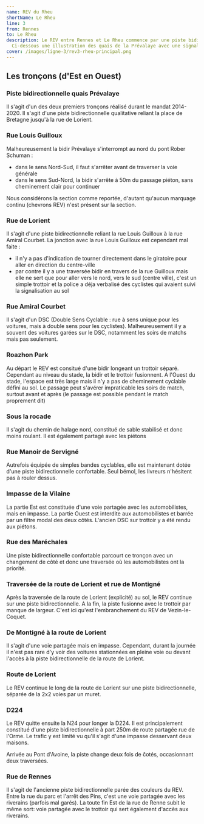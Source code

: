 ```yaml
---
name: REV du Rheu
shortName: Le Rheu
line: 3
from: Rennes
to: Le Rheu
description: Le REV entre Rennes et Le Rheu commence par une piste bidirectionnelle au début de la rue de Lorient avant de longer la Vilaine via le chemin de halage en intra rocade puis la rue du Manoir de Servigné et ensuite une bidir le long de la route de Lorient (N24) avant de rejoindre le Pont d"Avoine et les Landes d'Apigné. 
  Ci-dessous une illustration des quais de la Prévalaye avec une signalétique améliorée.
cover: /images/ligne-3/rev3-rheu-principal.png
---
```


## Les tronçons (d'Est en Ouest)

### Piste bidirectionnelle quais Prévalaye

Il s'agit d'un des deux premiers tronçons réalisé durant le mandat 2014-2020.
Il s'agit d'une piste bidirectionnelle qualitative reliant la place de Bretagne jusqu'à la rue de Lorient.

### Rue Louis Guilloux

Malheureusement la bidir Prévalaye s'interrompt au nord du pont Rober Schuman :
* dans le sens Nord-Sud, il faut s'arrêter avant de traverser la voie générale
* dans le sens Sud-Nord, la bidir s'arrête à 50m du passage piéton, sans cheminement clair pour continuer

Nous considérons la section comme reportée, d'autant qu'aucun marquage continu (chevrons REV) n'est présent sur la section.

### Rue de Lorient

Il s'agit d'une piste bidirectionnelle reliant la rue Louis Guilloux à la rue Amiral Courbet.
La jonction avec la rue Louis Guilloux est cependant mal faite :
* il n'y a pas d'indication de tourner directement dans le giratoire pour aller en direction du centre-ville
* par contre il y a une traversée bidir en travers de la rue Guilloux mais elle ne sert que pour aller vers le nord, vers le sud (centre ville), c'est un simple trottoir et la police a déja verbalisé des cyclistes qui avaient suivi la signalisation au sol

### Rue Amiral Courbet

Il s'agit d'un DSC (Double Sens Cyclable : rue à sens unique pour les voitures, mais à double sens pour les cyclistes).
Malheureusement il y a souvent des voitures garées sur le DSC, notamment les soirs de matchs mais pas seulement.

### Roazhon Park
Au départ le REV est consitué d'une bidir longeant un trottoir séparé.
Cependant au niveau du stade, la bidir et le trottoir fusionnent.
A l'Ouest du stade, l'espace est très large mais il n'y a pas de cheminement cyclable défini au sol.
Le passage peut s'avérer impraticable les soirs de match, surtout avant et après (le passage est possible pendant le match proprement dit)

### Sous la rocade

Il s'agit du chemin de halage nord, constitué de sable stabilisé et donc moins roulant.
Il est également partagé avec les piétons

### Rue Manoir de Servigné

Autrefois équipée de simples bandes cyclables, elle est maintenant dotée d'une piste bidirectionnelle confortable.
Seul bémol, les livreurs n'hésitent pas à rouler dessus.

### Impasse de la Vilaine

La partie Est est constituée d'une voie partagée avec les automobilistes, mais en impasse.
La partie Ouest est interdite aux automobilistes et barrée par un filtre modal des deux côtés.
L'ancien DSC sur trottoir y a été rendu aux piétons.

### Rue des Maréchales

Une piste bidirectionnelle confortable parcourt ce tronçon avec un changement de côté et donc une traversée où les automobilistes ont la priorité.

### Traversée de la route de Lorient et rue de Montigné

Après la traversée de la route de Lorient (explicité) au sol, le REV continue sur une piste bidirectionnelle.
A la fin, la piste fusionne avec le trottoir par manque de largeur.
C'est ici qu'est l'embranchement du REV de Vezin-le-Coquet.

### De Montigné à la route de Lorient

Il s'agit d'une voie partagée mais en impasse.
Cependant, durant la journée il n'est pas rare d'y voir des voitures stationnées en pleine voie ou devant l'accès à la piste bidirectionnelle de la route de Lorient.

### Route de Lorient

Le REV continue le long de la route de Lorient sur une piste bidirectionnelle, séparée de la 2x2 voies par un muret.

### D224

Le REV quitte ensuite la N24 pour longer la D224.
Il est principalement constitué d'une piste bidirectionnelle à part 250m de route partagée rue de l'Orme.
Le trafic y est limité vu qu'il s'agit d'une impasse desservant deux maisons.

Arrivée au Pont d'Avoine, la piste change deux fois de ĉotés, occasionnant deux traversées.

### Rue de Rennes

Il s'agit de l'ancienne piste bidirectionnelle parée des couleurs du REV.
Entre la rue du parc et l'arrêt des Pins, c'est une voie partagée avec les riverains (parfois mal garés).
La toute fin Est de la rue de Renne subit le même sort: voie partagée avec le trottoir qui sert également d'accès aux riverains.